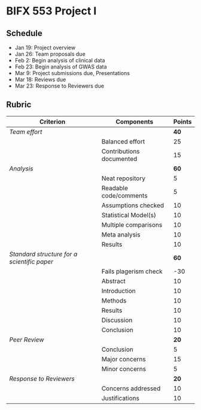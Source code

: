 BIFX 553 Project I
===================

Schedule
--------

- Jan 19: Project overview
- Jan 26: Team proposals due
- Feb 2: Begin analysis of clinical data 
- Feb 23: Begin analysis of GWAS data
- Mar 9: Project submissions due, Presentations
- Mar 18: Reviews due
- Mar 23: Response to Reviewers due


Rubric
------

| Criterion | Components | Points |
|-----------|------------|--------|
| *Team effort* | | **40** |
|     | Balanced effort | 25 |
|     | Contributions documented | 15 |
| *Analysis* | | **60** |
|     | Neat repository | 5 |
|     | Readable code/comments | 5 |
|     | Assumptions checked | 10 |
|     | Statistical Model(s) | 10 | 
|     | Multiple comparisons | 10 |
|     | Meta analysis | 10 |
|     | Results | 10 |
| *Standard structure for a scientific paper* | | **60** |
|     | Fails plagerism check | -30 |
|     | Abstract | 10 |
|     | Introduction | 10 |
|     | Methods | 10 |
|     | Results | 10 | 
|     | Discussion | 10 |
|     | Conclusion | 10 |
| *Peer Review* | | **20** | 
|     | Conclusion | 5 |
|     | Major concerns | 15 |
|     | Minor concerns | 5 |
| *Response to Reviewers* | | **20** |
|     | Concerns addressed | 10 | 
|     | Justifications | 10 |

